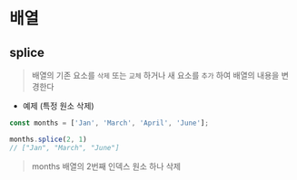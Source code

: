 # 배열



## splice

> 배열의 기존 요소를 `삭제` 또는 `교체` 하거나 새 요소를 `추가` 하여 배열의 내용을 변경한다

- 예제 (특정 원소 삭제)

~~~js
const months = ['Jan', 'March', 'April', 'June'];

months.splice(2, 1)
// ["Jan", "March", "June"]
~~~

> months 배열의 2번째 인덱스 원소 하나 삭제

